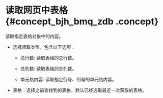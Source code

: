 # 读取网页中表格 {#concept_bjh_bmq_zdb .concept}

读取指定表格对象中的内容。

-   选择读取类型，包含以下选项：

    -   总行数: 读取表格的总行数。

    -   总列数: 读取表格的总列数。

    -   单元格内容: 读取指定行号、列号的单元格内容。

-   表格：选择之前查找到的表格，默认已经选取最近一次获取的表格。


